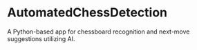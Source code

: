 # AutomatedChessDetection
A Python-based app for chessboard recognition and next-move suggestions utilizing AI.
